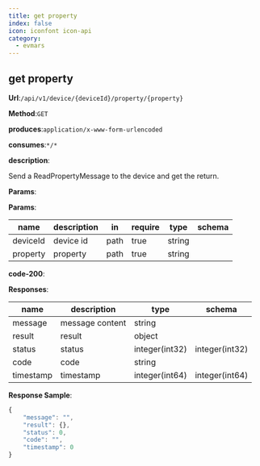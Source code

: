 ```yaml
---
title: get property
index: false
icon: iconfont icon-api
category:
  - evmars
---
```




## get property


**Url**:`/api/v1/device/{deviceId}/property/{property}`


**Method**:`GET`


**produces**:`application/x-www-form-urlencoded`


**consumes**:`*/*`


**description**:

<p>Send a ReadPropertyMessage to the device and get the return.</p>



**Params**:


**Params**:


| name | description | in    | require | type | schema |
| -------- | -------- | ----- | -------- | -------- | ------ |
|deviceId|device id|path|true|string||
|property|property|path|true|string||


**code-200**:


**Responses**:


| name | description | type | schema |
| -------- | -------- | ----- |----- | 
|message|message content|string||
|result|result|object||
|status|status|integer(int32)|integer(int32)|
|code|code|string||
|timestamp|timestamp|integer(int64)|integer(int64)|


**Response Sample**:
```javascript
{
	"message": "",
	"result": {},
	"status": 0,
	"code": "",
	"timestamp": 0
}
```